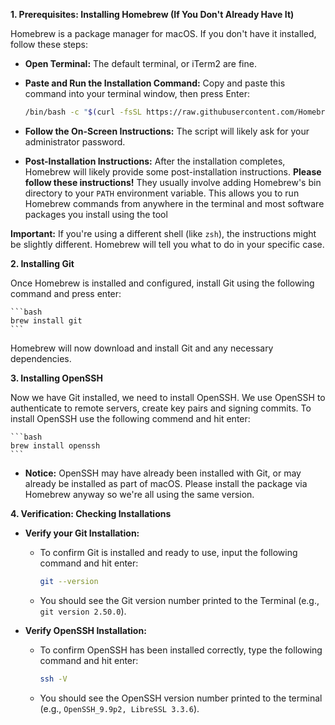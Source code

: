 **1. Prerequisites: Installing Homebrew (If You Don't Already Have It)**

Homebrew is a package manager for macOS. If you don't have it installed, follow these steps:

*   **Open Terminal:** The default terminal, or iTerm2 are fine.
*   **Paste and Run the Installation Command:** Copy and paste this command into your terminal window, then press Enter:

    ```bash
    /bin/bash -c "$(curl -fsSL https://raw.githubusercontent.com/Homebrew/install/HEAD/install.sh)"
    ```

*   **Follow the On-Screen Instructions:** The script will likely ask for your administrator password.
*   **Post-Installation Instructions:** After the installation completes, Homebrew will likely provide some post-installation instructions.  **Please follow these instructions!** They usually involve adding Homebrew's bin directory to your `PATH` environment variable.  This allows you to run Homebrew commands from anywhere in the terminal and most software packages you install using the tool

  **Important:** If you're using a different shell (like `zsh`), the instructions might be slightly different. Homebrew will tell you what to do in your specific case.

**2. Installing Git**

Once Homebrew is installed and configured, install Git using the following command and press enter:

    ```bash
    brew install git
    ```

Homebrew will now download and install Git and any necessary dependencies.  

**3. Installing OpenSSH**

Now we have Git installed, we need to install OpenSSH. We use OpenSSH to authenticate to remote servers, create key pairs and signing commits. To install OpenSSH use the following commend and hit enter:

    ```bash
    brew install openssh
    ```

*   **Notice:** OpenSSH may have already been installed with Git, or may already be installed as part of macOS. Please install the package via Homebrew anyway so we're all using the same version.

**4. Verification: Checking Installations**

*   **Verify your Git Installation:**

    * To confirm Git is installed and ready to use, input the following command and hit enter:

      ```bash
      git --version
      ```

    *   You should see the Git version number printed to the Terminal (e.g., `git version 2.50.0`).

*   **Verify OpenSSH Installation:**
    *   To confirm OpenSSH has been installed correctly, type the following command and hit enter:

        ```bash
        ssh -V
        ```

    *   You should see the OpenSSH version number printed to the terminal (e.g., `OpenSSH_9.9p2, LibreSSL 3.3.6`).